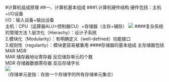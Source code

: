 #计算机组成原理 
##一、计算机基本组成
###1.计算机硬件结构
硬件包括：主机+I/O设备   
I/O：输入设备+输出设备   
主机：CPU（运算器ALU+控制器CU）+存储器（主存+辅存）
![](http://p1.bpimg.com/567571/15dccdc1b9b9e65d.png)
####复杂系统的管理方法
1.层次化（Hierachy）：设计子系统    
2.模块化（Modularity）：有明确定义（well-defined）功能接口  
3.规则性（regularity）：模块更容易被重用
####存储器的基本组成
主存储器包括 MAR MDR   
MAR 储存器地址寄存器  反应储存单元的个数   
MDR 存储器数据寄存器  反应存储字长   
![](http://p1.bqimg.com/567571/a9809b577d3ea4b7.png)      
（存储单元是指：存放一个存储字的所有存储单元集合） 
